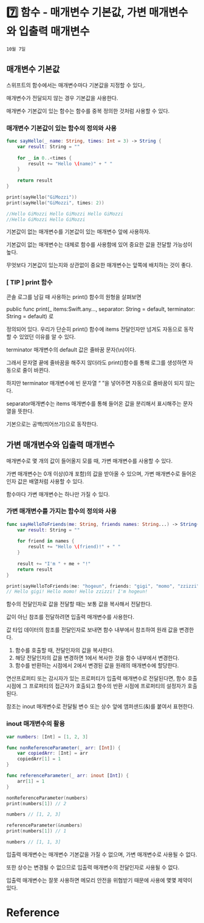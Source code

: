 # 7️⃣ 함수 - 매개변수 기본값, 가변 매개변수와 입출력 매개변수

`10월 7일`

## 매개변수 기본값

스위프트의 함수에서는 매개변수마다 기본값을 지정할 수 있다,.

매개변수가 전달되지 않는 경우 기본값을 사용한다.

매개변수 기본값이 있는 함수는 함수를 중복 정의한 것처럼 사용할 수 있다.

### 매개변수 기본값이 있는 함수의 정의와 사용

```swift
func sayHello(_ name: String, times: Int = 3) -> String {
    var result: String = ""
    
    for _ in 0..<times {
        result += "Hello \(name)" + " "
    }
    
    return result
}

print(sayHello("GiMozzi"))
print(sayHello("GiMozzi", times: 2))

//Hello GiMozzi Hello GiMozzi Hello GiMozzi
//Hello GiMozzi Hello GiMozzi
```

기본값이 없는 매개변수를 기본값이 있는 매개변수 앞에 사용하자.

기본값이 없는 매개변수는 대체로 함수를 사용함에 있어 중요한 값을 전달할 가능성이 높다.

무엇보다 기본값이 있는지와 상관없이 중요한 매개변수는 앞쪽에 배치하는 것이 좋다.

### [ TIP ] print 함수

콘솔 로그를 남길 때 사용하는 print() 함수의 원형을 살펴보면

public func print(_ items:Swift.any…, separator: String = default, terminator: String = default) 로

정의되어 있다. 우리가 단순히 print() 함수에 items 전달인자만 넘겨도 자동으로 동작할 수 있었던 이유를 알 수 있다.

terminator 매개변수의 default 값은 줄바꿈 문자(\n)이다.

그래서 문자열 끝에 줄바꿈을 해주지 않더라도 print()함수를 통해 로그를 생성하면 자동으로 줄이 바뀐다.

하지만 terminator 매개변수에 빈 문자열 “ ”을 넣어주면 자동으로 줄바꿈이 되지 않는다.

separator매개변수는  items 매개변수를 통해 들어온 값을 분리해서 표시해주는 문자열을 뜻한다.

기본으로는 공백(띄어쓰기)으로 동작한다.

## 가변 매개변수와 입출력 매개변수

매개변수로 몇 개의 값이 들어올지 모를 때, 가변 매개변수를 사용할 수 있다.

가변 매개변수는 0개 이상(0개 포함)의 값을 받아올 수 있으며, 가변 매개변수로 들어온 인자 값은 배열처럼 사용할 수 있다.

함수마다 가변 매개변수는 하나만 가질 수 있다.

### 가변 매개변수를 가지는 함수의 정의와 사용

```swift
func sayHelloToFriends(me: String, friends names: String...) -> String{
    var result: String = ""
    
    for friend in names {
        result += "Hello \(friend)!" + " "
    }
    
    result += "I'm " + me + "!"
    return result
}

print(sayHelloToFriends(me: "hogeun", friends: "gigi", "momo", "zzizzi"))
// Hello gigi! Hello momo! Hello zzizzi! I'm hogeun!
```

함수의 전달인자로 값을 전달할 때는 보통 값을 복사해서 전달한다.

값이 아닌 참조를 전달하려면 입출력 매개변수를 사용한다.

값 타입 데이터의 참조를 전달인자로 보내면 함수 내부에서 참조하여 원래 값을 변경한다.

1. 함수를 호출할 때, 전달인자의 값을 복사한다.
2. 해당 전달인자의 값을 변경하면 1에서 복사한 것을 함수 내부에서 변경한다.
3. 함수를 반환하는 시점에서 2에서 변경된 값을 원래의 매개변수에 할당한다.

연산프로퍼티 또는 감시자가 있는 프로퍼티가 입출력 매개변수로 전달된다면, 함수 호출 시점에 그 프로퍼티의 접근자가 호출되고 함수의 반환 시점에 프로퍼티의 설정자가 호출된다. 

참조는 inout 매개변수로 전달될 변수 또는 상수 앞에 앰퍼샌드(&)를 붙여서 표현한다.

### inout 매개변수의 활용

```swift
var numbers: [Int] = [1, 2, 3]

func nonReferenceParameter(_ arr: [Int]) {
    var copiedArr: [Int] = arr
    copiedArr[1] = 1
}

func referenceParameter(_ arr: inout [Int]) {
    arr[1] = 1
}

nonReferenceParameter(numbers)
print(numbers[1]) // 2

numbers // [1, 2, 3]

referenceParameter(&numbers)
print(numbers[1]) // 1

numbers // [1, 1, 3]
```

입출력 매개변수는 매개변수 기본값을 가질 수 없으며, 가변 매개변수로 사용될 수 없다.

또한 상수는 변경될 수 없으므로 입출력 매개변수의 전달인자로 사용될 수 없다.

입출력 매개변수는 잘못 사용하면 메모리 안전을 위협받기 때문에 사용에 몇몇 제약이 있다.

# Reference

